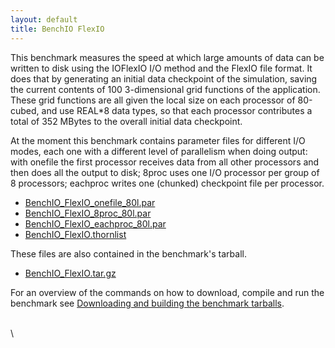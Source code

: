 ```yaml
---
layout: default
title: BenchIO FlexIO
---
```

This benchmark measures the speed at which large amounts of data can be
written to disk using the IOFlexIO I/O method and the FlexIO file
format. It does that by generating an initial data checkpoint of the
simulation, saving the current contents of 100 3-dimensional grid
functions of the application. These grid functions are all given the
local size on each processor of 80-cubed, and use REAL\*8 data types, so
that each processor contributes a total of 352 MBytes to the overall
initial data checkpoint.

At the moment this benchmark contains parameter files for different I/O
modes, each one with a different level of parallelism when doing output:
with onefile the first processor receives data from all other processors
and then does all the output to disk; 8proc uses one I/O processor per
group of 8 processors; eachproc writes one (chunked) checkpoint file per
processor.

-   [BenchIO\_FlexIO\_onefile\_80l.par](BenchIO_FlexIO_onefile_80l.par)
-   [BenchIO\_FlexIO\_8proc\_80l.par](BenchIO_FlexIO_8proc_80l.par)
-   [BenchIO\_FlexIO\_eachproc\_80l.par](BenchIO_FlexIO_eachproc_80l.par)
-   [BenchIO\_FlexIO.thornlist](BenchIO_FlexIO.thornlist)

These files are also contained in the benchmark\'s tarball.

-   [BenchIO\_FlexIO.tar.gz](BenchIO_FlexIO.tar.gz)

For an overview of the commands on how to download, compile and run the
benchmark see [Downloading and building the benchmark
tarballs](http://www.cactuscode.org/Benchmarks/Tutorial).

\
\

